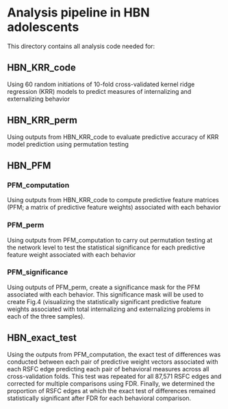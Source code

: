# Analysis pipeline in HBN adolescents
This directory contains all analysis code needed for:

## HBN_KRR_code
Using 60 random initiations of 10-fold cross-validated kernel ridge regression (KRR) models to predict measures of internalizing and externalizing behavior

## HBN_KRR_perm
Using outputs from HBN_KRR_code to evaluate predictive accuracy of KRR model prediction using permutation testing

## HBN_PFM
### PFM_computation
Using outputs from HBN_KRR_code to compute predictive feature matrices (PFM; a matrix of predictive feature weights) associated with each behavior
### PFM_perm
Using outputs from PFM_computation to carry out permutation testing at the network level to test the statistical significance for each predictive feature weight associated with each behavior
### PFM_significance
Using outputs of PFM_perm, create a significance mask for the PFM associated with each behavior. This significance mask will be used to create Fig.4 (visualizing the statistically significant predictive feature weights associated with total internalizing and externalizing problems in each of the three samples). 

## HBN_exact_test
Using the outputs from PFM_computation, the exact test of differences was conducted between each pair of predictive weight vectors associated with each RSFC edge predicting each pair of behavioral measures across all cross-validation folds.
This test was repeated for all 87,571 RSFC edges and corrected for multiple comparisons using FDR. 
Finally, we determined the proportion of RSFC edges at which the exact test of differences remained statistically significant after FDR for each behavioral comparison. 
